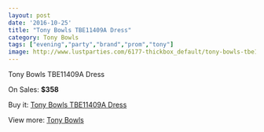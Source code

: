 ```yaml
---
layout: post
date: '2016-10-25'
title: "Tony Bowls TBE11409A Dress"
category: Tony Bowls
tags: ["evening","party","brand","prom","tony"]
image: http://www.lustparties.com/6177-thickbox_default/tony-bowls-tbe11409a-dress.jpg
---
```

Tony Bowls TBE11409A Dress

On Sales: **$358**
<a href="https://www.lustparties.com/en/tony-bowls/2104-tony-bowls-tbe11409a-dress.html"><amp-img layout="responsive" width="600" height="600" src="//www.lustparties.com/6177-thickbox_default/tony-bowls-tbe11409a-dress.jpg" alt="Tony Bowls TBE11409A Dress 0" /></a>
<a href="https://www.lustparties.com/en/tony-bowls/2104-tony-bowls-tbe11409a-dress.html"><amp-img layout="responsive" width="600" height="600" src="//www.lustparties.com/6178-thickbox_default/tony-bowls-tbe11409a-dress.jpg" alt="Tony Bowls TBE11409A Dress 1" /></a>
<a href="https://www.lustparties.com/en/tony-bowls/2104-tony-bowls-tbe11409a-dress.html"><amp-img layout="responsive" width="600" height="600" src="//www.lustparties.com/6179-thickbox_default/tony-bowls-tbe11409a-dress.jpg" alt="Tony Bowls TBE11409A Dress 2" /></a>
<a href="https://www.lustparties.com/en/tony-bowls/2104-tony-bowls-tbe11409a-dress.html"><amp-img layout="responsive" width="600" height="600" src="//www.lustparties.com/6180-thickbox_default/tony-bowls-tbe11409a-dress.jpg" alt="Tony Bowls TBE11409A Dress 3" /></a>

Buy it: [Tony Bowls TBE11409A Dress](https://www.lustparties.com/en/tony-bowls/2104-tony-bowls-tbe11409a-dress.html "Tony Bowls TBE11409A Dress")

View more: [Tony Bowls](https://www.lustparties.com/en/5-tony-bowls "Tony Bowls")